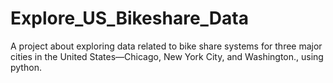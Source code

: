 # Explore_US_Bikeshare_Data
A project about exploring data related to bike share systems for three major cities in the United States—Chicago, New York City, and Washington., using python. 
